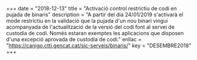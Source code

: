 +++
date        = "2018-12-13"
title       = "Activació control restrictiu de codi en pujada de binaris"
description = "A partir del dia 24/01/2019 s'activarà el mode restrictiu en la validació que la pujada d'un nou binari vingui acompanyada de l'actualització de la versió del codi font al servei de custodia de codi. Només estaran exemptes les aplicacions que disposen d'una excepció aprovada de custodia de codi."
enllac      = "https://canigo.ctti.gencat.cat/sic-serveis/binaris/"
key         = "DESEMBRE2018"
+++

